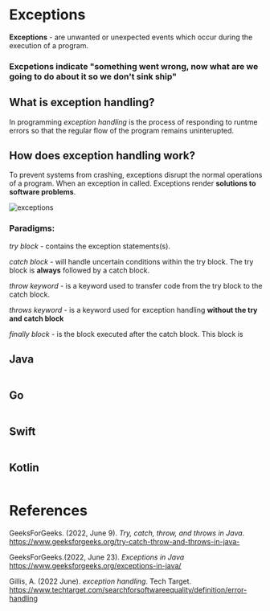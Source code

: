 # Exceptions 

**Exceptions** - are unwanted or unexpected events 
		 which occur during the execution 
 		 of a program. 
		 
### Excpetions indicate "something went wrong, now what are we going to do about it so we don't sink ship"

## What is exception handling? 
In programming *exception handling* is
the process of responding to runtme errors
so that the regular flow of the program remains
uninterupted.

## How does exception handling work? 
To prevent systems from crashing, 
exceptions disrupt the normal 
operations of a program. When an
exception in called. Exceptions 
render **solutions to software 
problems**.
 
![exceptions](https://user-images.githubusercontent.com/109105989/194728574-c1a61b59-c106-4012-9c1e-ca03689c8248.jpeg)
 
### Paradigms:
*try block* - contains the exception statements(s). 

*catch block* - will handle uncertain conditions within 
	        the try block. The try block is **always** 
		followed by a catch block. 
		
*throw keyword* - is a keyword used to transfer code from the try 
	  block to the catch block. 
	  
*throws keyword* - is a keyword used for exception handling **without the try and catch block**

*finally block* - is the block executed after the catch block. 
		  This block is  


## Java 
``` java 

``` 
## Go 
``` go 

``` 
## Swift 
``` swift 

```
## Kotlin 
``` kotlin 

```  
# References 
GeeksForGeeks. (2022, June 9). *Try, catch, throw, and throws in Java*. <https://www.geeksforgeeks.org/try-catch-throw-and-throws-in-java->

GeeksForGeeks.(2022, June 23). *Exceptions in Java* <https://www.geeksforgeeks.org/exceptions-in-java/>

Gillis, A. (2022 June). *exception handling*. Tech Target. <https://www.techtarget.com/searchforsoftwareequality/definition/error-handling>  
